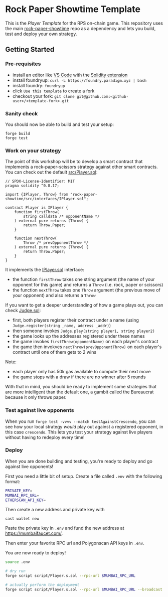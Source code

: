 # Rock Paper Showtime Template

This is the *Player Template* for the RPS on-chain game. This repository uses the main [rock-paper-showtime](https://github.com/karmacoma-eth/rock-paper-showtime) repo as a dependency and lets you build, test and deploy your own strategy.

## Getting Started

### Pre-requisites

- install an editor like [VS Code](https://code.visualstudio.com/) with the [Solidity extension](https://marketplace.visualstudio.com/items?itemName=JuanBlanco.solidity)
- install foundryup: `curl -L https://foundry.paradigm.xyz | bash`
- install foundry: `foundryup`
- click `Use this template` to create a fork
- checkout your fork: `git clone git@github.com:<github-user>/<template-fork>.git`

### Sanity check

You should now be able to build and test your setup:

```
forge build
forge test
```

### Work on your strategy

The point of this workshop will be to develop a smart contract that implements a rock-paper-scissors strategy against other smart contracts. You can check out the default [src/Player.sol](https://github.com/karmacoma-eth/rock-paper-showtime-template/blob/main/src/Player.sol):

```solidity
// SPDX-License-Identifier: MIT
pragma solidity ^0.8.17;

import {IPlayer, Throw} from "rock-paper-showtime/src/interfaces/IPlayer.sol";

contract Player is IPlayer {
    function firstThrow(
        string calldata /* opponentName */
    ) external pure returns (Throw) {
        return Throw.Paper;
    }

    function nextThrow(
        Throw /* prevOpponentThrow */
    ) external pure returns (Throw) {
        return Throw.Paper;
    }
}
```

It implements the [IPlayer.sol](https://github.com/karmacoma-eth/rock-paper-showtime/blob/main/src/interfaces/IPlayer.sol) interface:

- the function `firstThrow` takes one string argument (the name of your opponent for this game) and returns a `Throw` (i.e. rock, paper or scissors)
- the function `nextThrow` takes one `Throw` argument (the previous move of your opponent) and also returns a `Throw`

If you want to get a deeper understanding of how a game plays out, you can check [Judge.sol](https://github.com/karmacoma-eth/rock-paper-showtime/blob/main/src/Judge.sol):

- first, both players register their contract under a name (using `Judge.register(string _name, address _addr)`)
- then someone invokes `Judge.play(string player1, string player2)`
- the game looks up the addresses registered under these names
- the game invokes `firstThrow(opponentName)` on each player's contract
- the game then invokves `nextThrow(prevOpponentThrow)` on each player's contract until one of them gets to 2 wins

Note:
- each player only has 50k gas available to compute their next move
- the game stops with a draw if there are no winner after 5 rounds

With that in mind, you should be ready to implement some strategies that are more intelligent than the default one, a gambit called the Bureaucrat because it only throws paper.


### Test against live opponents

When you run `forge test -vvvv --match testAgainstCrescendo`, you can see how your local strategy _would_ play out against a registered opponent, in this case `crescendo`. This lets you test your strategy against live players without having to redeploy every time!

### Deploy

When you are done building and testing, you're ready to deploy and go against live opponents!

First you need a little bit of setup. Create a file called `.env` with the following format:

```sh
PRIVATE_KEY=
MUMBAI_RPC_URL=
ETHERSCAN_API_KEY=
```

Then create a new address and private key with

```
cast wallet new
```

Paste the private key in `.env` and fund the new address at https://mumbaifaucet.com/.

Then enter your favorite RPC url and Polygonscan API keys in `.env`.

You are now ready to deploy!

```sh
source .env

# dry run
forge script script/Player.s.sol --rpc-url $MUMBAI_RPC_URL

# actually perform the deployment
forge script script/Player.s.sol --rpc-url $MUMBAI_RPC_URL --broadcast --verify
```
